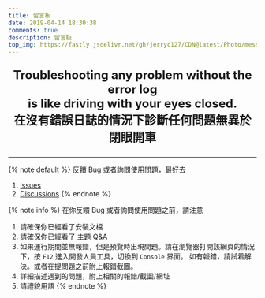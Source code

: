 ```yaml
---
title: 留言板
date: 2019-04-14 18:30:38
comments: true
description: 留言板
top_img: https://fastly.jsdelivr.net/gh/jerryc127/CDN@latest/Photo/messageboard.jpg
---
```


<p style="font-size:1.72em;font-weight:bold;text-align: center">
Troubleshooting any problem without the error log <br> 
is like driving with your eyes closed.<br>
在沒有錯誤日誌的情況下診斷任何問題無異於閉眼開車
</p>

---

{% note default %}
反饋 Bug 或者詢問使用問題，最好去

1.  [Issues](https://github.com/jerryc127/hexo-theme-butterfly/issues)
2.  [Discussions](https://github.com/jerryc127/hexo-theme-butterfly/discussions)
    {% endnote %}

{% note info %}
在你反饋 Bug 或者詢問使用問題之前，請注意

1. 請確保你已經看了安裝文檔
2. 請確保你已經看了 [主題 Q&A](https://butterfly.js.org/posts/98d20436/)
3. 如果運行期間並無報錯，但是預覽時出現問題。請在瀏覽器打開該網頁的情況下，按 `F12` 進入開發人員工具，切換到 `Console` 界面。
   如有報錯，請試着解決。或者在提問題之前附上報錯截圖。
4. 詳細描述遇到的問題，附上相關的報錯/截圖/網址
5. 請禮貌用語
   {% endnote %}
